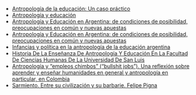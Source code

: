 <!--
.. title: 2024-09-09. Antropología de la educación y día del maestrx.
.. slug: 2024-09-09-dia-del-maestrx
.. date: 2024-09-07 00:00:00 UTC-03:00
.. tags: Educación,
.. link:
.. description:
.. type: text
-->

- [Antropología de la educación: Un caso práctico](https://antropocon.org/2019/09/23/antropologia-de-la-educacion-un-caso-practico/#:~:text=La%20antropolog%C3%ADa%20de%20la%20educaci%C3%B3n,la%20educaci%C3%B3n%20formal%20e%20informal.)
- [Antropología y educación](http://antropologia.institutos.filo.uba.ar/antropolog%C3%ADa-y-educaci%C3%B3n)
- [Antropología y Educación en Argentina: de condiciones de posibilidad, preocupaciones en común y nuevas apuestas](https://journals.openedition.org/horizontes/1738)
- [Antropología y Educación en Argentina: de condiciones de posibilidad, preocupaciones en común y nuevas apuestas](https://www.scielo.br/j/ha/a/XMRHBSYc6G3wN8wMzWB8pkJ/)
- [Infancias y política en la antropología de la educación argentina](https://www.scielo.org.ar/scielo.php?pid=S1851-16942009000200016&script=sci_abstract)
- [Historia De La Enseñanza De Antropología Y Educación En La Facultad De Ciencias Humanas De La Universidad De San Luis](https://bdigital.uncu.edu.ar/objetos_digitales/11764/06-gonzlez.pdf)
- [Antropología y “empleos chimbos” (“bullshit jobs”). Una reflexión sobre aprender y enseñar humanidades en general y antropología en particular, en Colombia](https://revistasojs.ucaldas.edu.co/index.php/virajes/article/view/7686)
- [Sarmiento. Entre su civilización y su barbarie. Felipe Pigna
  ](https://www.youtube.com/watch?v=au1V3cGgh_s&t=161s)
